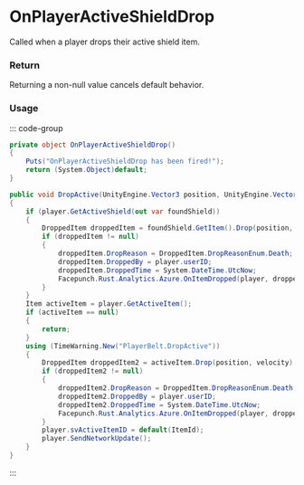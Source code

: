 # OnPlayerActiveShieldDrop
<Badge type="info" text="Player"/><Badge type="danger" text="Carbon Compatible"/><Badge type="warning" text="Oxide Compatible"/>
Called when a player drops their active shield item.

### Return
Returning a non-null value cancels default behavior.

### Usage
::: code-group
```csharp [Example]
private object OnPlayerActiveShieldDrop()
{
	Puts("OnPlayerActiveShieldDrop has been fired!");
	return (System.Object)default;
}
```
```csharp [Source — Assembly-CSharp @ PlayerBelt]
public void DropActive(UnityEngine.Vector3 position, UnityEngine.Vector3 velocity)
{
	if (player.GetActiveShield(out var foundShield))
	{
		DroppedItem droppedItem = foundShield.GetItem().Drop(position, velocity) as DroppedItem;
		if (droppedItem != null)
		{
			droppedItem.DropReason = DroppedItem.DropReasonEnum.Death;
			droppedItem.DroppedBy = player.userID;
			droppedItem.DroppedTime = System.DateTime.UtcNow;
			Facepunch.Rust.Analytics.Azure.OnItemDropped(player, droppedItem, DroppedItem.DropReasonEnum.Death);
		}
	}
	Item activeItem = player.GetActiveItem();
	if (activeItem == null)
	{
		return;
	}
	using (TimeWarning.New("PlayerBelt.DropActive"))
	{
		DroppedItem droppedItem2 = activeItem.Drop(position, velocity) as DroppedItem;
		if (droppedItem2 != null)
		{
			droppedItem2.DropReason = DroppedItem.DropReasonEnum.Death;
			droppedItem2.DroppedBy = player.userID;
			droppedItem2.DroppedTime = System.DateTime.UtcNow;
			Facepunch.Rust.Analytics.Azure.OnItemDropped(player, droppedItem2, DroppedItem.DropReasonEnum.Death);
		}
		player.svActiveItemID = default(ItemId);
		player.SendNetworkUpdate();
	}
}

```
:::
